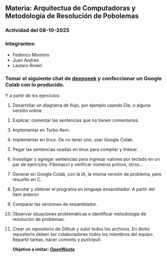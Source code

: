 
##  Materia: Arquitectua de Computadoras y Metodología de Resolución de Pobolemas

### Actividad del 08-10-2025

### Integrantes:
* Federico Montoro 
* Juan Andres
* Lautaro Rivieri

### Tomar el siguiente chat de [deepseek](https://chat.deepseek.com/share/0vrg05pxsbx4cz62eh) y confeccionar un Google Colab con lo producido.

Y a partir de los ejercicios:

1. Desarrollar un diagrama de flujo, por ejemplo usando Dia, o alguna versión online.

2. Explicar, comentar las sentencias que no tienen comentarios.

3. Implementar en Turbo Asm.

4. Implementar en linux. De no tener uno, usar Google Colab.

5. Pegar las sentencias usadas en linux para compilar y linkear.

6. Investigar y agregar sentencias para ingresar valores por teclado en un par de ejercicios. Fibonacci y verificar números primos, otros…

7. Generar en Google Colab, con la IA, la misma versión de problema, pero resuelto en C. 


8. Ejecutar y obtener el programa en lenguaje ensamblador. A partir del Ítem anterior

9. Comparar las versiones de ensamblador.

10. Observar situaciones problemáticas e identificar metodología de resolución de problemas.

11. Crear un repositorio de Github y subir todos los archivos. En dicho repositorio deben ser colaboradores todos los miembros del equipo. Repartir tareas, hacer commits y push/pull.

    **Objetivo a imitar: [OpenWaste](https://github.com/OpenWaste/Open-Waste)**